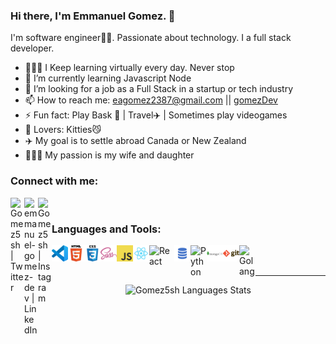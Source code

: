 ### Hi there, I'm Emmanuel Gomez. 👋

I'm software engineer👨‍💻. Passionate about technology. I a full stack developer.

- 👨🏻‍🚀 I Keep learning virtually every day. Never stop
- 🧠 I’m currently learning Javascript Node
- 💼 I’m looking for a job as a Full Stack in a startup or tech industry
- 📫 How to reach me: eagomez2387@gmail.com || [gomezDev](https://www.gomezdev.co/)
- ⚡ Fun fact: Play Bask 🏀 | Travel✈️ | Sometimes play videogames
- 💛 Lovers: Kitties😼
-  ✈️ My goal is to settle abroad Canada or New Zealand
-  👨‍👩‍👦 My passion is my wife and daughter

### Connect with me:

[<img align="left" alt="Gomez5sh | Twitter" width="22px" src="https://cdn.jsdelivr.net/npm/simple-icons@v3/icons/twitter.svg" />][twitter]
[<img align="left" alt="emmanuel-gomez-dev | LinkedIn" width="22px" src="https://cdn.jsdelivr.net/npm/simple-icons@v3/icons/linkedin.svg" />][linkedin]
[<img align="left" alt="Gomez5sh | Instagram" width="22px" src="https://cdn.jsdelivr.net/npm/simple-icons@v3/icons/instagram.svg" />][instagram]

<br />

### Languages and Tools:

[<img align="left" alt="Visual Studio Code" width="26px" src="https://raw.githubusercontent.com/github/explore/80688e429a7d4ef2fca1e82350fe8e3517d3494d/topics/visual-studio-code/visual-studio-code.png" />][vscode]
[<img align="left" alt="HTML5" width="26px" src="https://raw.githubusercontent.com/github/explore/80688e429a7d4ef2fca1e82350fe8e3517d3494d/topics/html/html.png" />][html5]
[<img align="left" alt="CSS3" width="26px" src="https://raw.githubusercontent.com/github/explore/80688e429a7d4ef2fca1e82350fe8e3517d3494d/topics/css/css.png" />][css]
[<img align="left" alt="Sass" width="26px" src="https://raw.githubusercontent.com/github/explore/80688e429a7d4ef2fca1e82350fe8e3517d3494d/topics/sass/sass.png" />][sass]
[<img align="left" alt="JavaScript" width="26px" src="https://raw.githubusercontent.com/github/explore/80688e429a7d4ef2fca1e82350fe8e3517d3494d/topics/javascript/javascript.png" />][javascript]
[<img align="left" alt="React" width="26px" src="https://raw.githubusercontent.com/github/explore/80688e429a7d4ef2fca1e82350fe8e3517d3494d/topics/react/react.png" />][reactjs]
[<img align="left" alt="React" width="40px" src="https://i.imgur.com/67XA0Nd.jpg" />][Angular]
[<img align="left" alt="SQL" width="26px" src="https://raw.githubusercontent.com/github/explore/80688e429a7d4ef2fca1e82350fe8e3517d3494d/topics/sql/sql.png" />][sql]
[<img align="left" alt="Python" width="26px" src="https://i.ibb.co/HFbYcRz/pngegg.png"/>][python]
[<img align="left" alt="MongoDB" width="26px" src="https://raw.githubusercontent.com/github/explore/80688e429a7d4ef2fca1e82350fe8e3517d3494d/topics/mongodb/mongodb.png" />][mongodb]
[<img align="left" alt="Git" width="26px" src="https://raw.githubusercontent.com/github/explore/80688e429a7d4ef2fca1e82350fe8e3517d3494d/topics/git/git.png" />][git]
[<img align="left" alt="Golang" width="26px" src="https://i.imgur.com/0H106oO.png"/>][Golang]
<br />
<br />

---

<img width="320" img align="right" alt="Gomez5sh Languages Stats" src="https://github-readme-stats.vercel.app/api/top-langs/?username=gomez5sh&layout=compact&theme=buefy" class="responsive"/>

[twitter]: https://twitter.com/gomez5sh
[instagram]: https://instagram.com/gomez5sh
[linkedin]: https://www.linkedin.com/in/emmanuel-gomez-dev/
[vscode]: https://code.visualstudio.com
[html5]: https://developer.mozilla.org/es/docs/HTML/HTML5
[css]: https://developer.mozilla.org/es/docs/Web/CSS
[sass]: https://sass-lang.com
[javascript]: https://developer.mozilla.org/en-US/docs/Web/JavaScript
[reactjs]: https://reactjs.org
[sql]: https://www.mysql.com
[python]: https://www.python.org
[mongodb]: https://www.mongodb.com
[Golang]: https://golang.org/
[Angular]: https://angular.io/
[git]: https://git-scm.com
